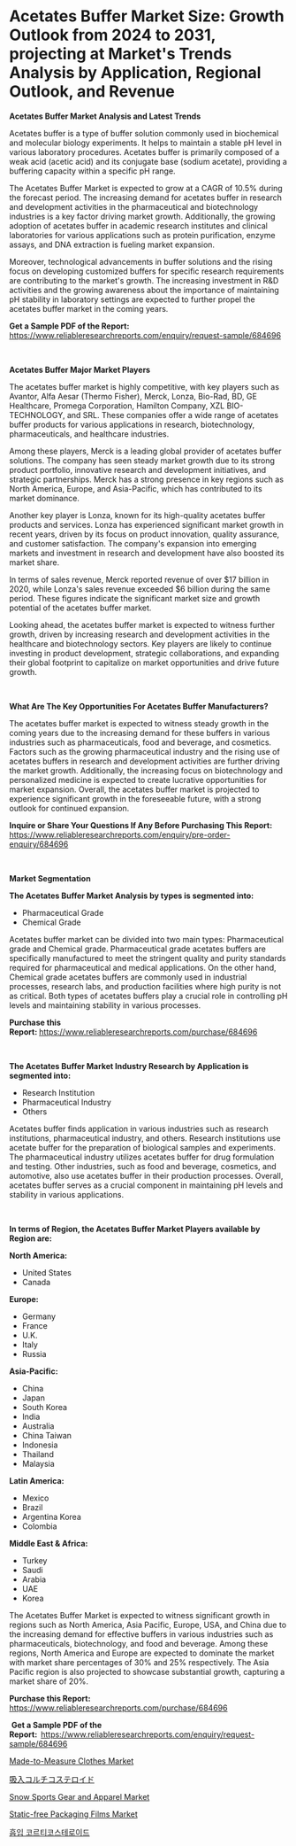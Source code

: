 <p><h1>Acetates Buffer Market Size: Growth Outlook from 2024 to 2031, projecting at Market's Trends Analysis by Application, Regional Outlook, and Revenue</h1></p><p><strong>Acetates Buffer Market Analysis and Latest Trends</strong></p>
<p><p>Acetates buffer is a type of buffer solution commonly used in biochemical and molecular biology experiments. It helps to maintain a stable pH level in various laboratory procedures. Acetates buffer is primarily composed of a weak acid (acetic acid) and its conjugate base (sodium acetate), providing a buffering capacity within a specific pH range.</p><p>The Acetates Buffer Market is expected to grow at a CAGR of 10.5% during the forecast period. The increasing demand for acetates buffer in research and development activities in the pharmaceutical and biotechnology industries is a key factor driving market growth. Additionally, the growing adoption of acetates buffer in academic research institutes and clinical laboratories for various applications such as protein purification, enzyme assays, and DNA extraction is fueling market expansion.</p><p>Moreover, technological advancements in buffer solutions and the rising focus on developing customized buffers for specific research requirements are contributing to the market's growth. The increasing investment in R&D activities and the growing awareness about the importance of maintaining pH stability in laboratory settings are expected to further propel the acetates buffer market in the coming years.</p></p>
<p><strong>Get a Sample PDF of the Report:&nbsp;</strong> <a href="https://www.reliableresearchreports.com/enquiry/request-sample/684696">https://www.reliableresearchreports.com/enquiry/request-sample/684696</a></p>
<p>&nbsp;</p>
<p><strong>Acetates Buffer Major Market Players</strong></p>
<p><p>The acetates buffer market is highly competitive, with key players such as Avantor, Alfa Aesar (Thermo Fisher), Merck, Lonza, Bio-Rad, BD, GE Healthcare, Promega Corporation, Hamilton Company, XZL BIO-TECHNOLOGY, and SRL. These companies offer a wide range of acetates buffer products for various applications in research, biotechnology, pharmaceuticals, and healthcare industries.</p><p>Among these players, Merck is a leading global provider of acetates buffer solutions. The company has seen steady market growth due to its strong product portfolio, innovative research and development initiatives, and strategic partnerships. Merck has a strong presence in key regions such as North America, Europe, and Asia-Pacific, which has contributed to its market dominance.</p><p>Another key player is Lonza, known for its high-quality acetates buffer products and services. Lonza has experienced significant market growth in recent years, driven by its focus on product innovation, quality assurance, and customer satisfaction. The company's expansion into emerging markets and investment in research and development have also boosted its market share.</p><p>In terms of sales revenue, Merck reported revenue of over $17 billion in 2020, while Lonza's sales revenue exceeded $6 billion during the same period. These figures indicate the significant market size and growth potential of the acetates buffer market.</p><p>Looking ahead, the acetates buffer market is expected to witness further growth, driven by increasing research and development activities in the healthcare and biotechnology sectors. Key players are likely to continue investing in product development, strategic collaborations, and expanding their global footprint to capitalize on market opportunities and drive future growth.</p></p>
<p>&nbsp;</p>
<p><strong>What Are The Key Opportunities For Acetates Buffer Manufacturers?</strong></p>
<p><p>The acetates buffer market is expected to witness steady growth in the coming years due to the increasing demand for these buffers in various industries such as pharmaceuticals, food and beverage, and cosmetics. Factors such as the growing pharmaceutical industry and the rising use of acetates buffers in research and development activities are further driving the market growth. Additionally, the increasing focus on biotechnology and personalized medicine is expected to create lucrative opportunities for market expansion. Overall, the acetates buffer market is projected to experience significant growth in the foreseeable future, with a strong outlook for continued expansion.</p></p>
<p><strong>Inquire or Share Your Questions If Any Before Purchasing This Report:</strong> <a href="https://www.reliableresearchreports.com/enquiry/pre-order-enquiry/684696">https://www.reliableresearchreports.com/enquiry/pre-order-enquiry/684696</a></p>
<p>&nbsp;</p>
<p><strong>Market Segmentation</strong></p>
<p><strong>The Acetates Buffer Market Analysis by types is segmented into:</strong></p>
<p><ul><li>Pharmaceutical Grade</li><li>Chemical Grade</li></ul></p>
<p><p>Acetates buffer market can be divided into two main types: Pharmaceutical grade and Chemical grade. Pharmaceutical grade acetates buffers are specifically manufactured to meet the stringent quality and purity standards required for pharmaceutical and medical applications. On the other hand, Chemical grade acetates buffers are commonly used in industrial processes, research labs, and production facilities where high purity is not as critical. Both types of acetates buffers play a crucial role in controlling pH levels and maintaining stability in various processes.</p></p>
<p><strong>Purchase this Report:&nbsp;</strong><a href="https://www.reliableresearchreports.com/purchase/684696">https://www.reliableresearchreports.com/purchase/684696</a></p>
<p>&nbsp;</p>
<p><strong>The Acetates Buffer Market Industry Research by Application is segmented into:</strong></p>
<p><ul><li>Research Institution</li><li>Pharmaceutical Industry</li><li>Others</li></ul></p>
<p><p>Acetates buffer finds application in various industries such as research institutions, pharmaceutical industry, and others. Research institutions use acetate buffer for the preparation of biological samples and experiments. The pharmaceutical industry utilizes acetates buffer for drug formulation and testing. Other industries, such as food and beverage, cosmetics, and automotive, also use acetates buffer in their production processes. Overall, acetates buffer serves as a crucial component in maintaining pH levels and stability in various applications.</p></p>
<p>&nbsp;</p>
<p><strong>In terms of Region, the Acetates Buffer Market Players available by Region are:</strong></p>
<p>
    <p> <strong> North America: </strong>
        <ul>
            <li>United States</li>
            <li>Canada</li>
        </ul>
        </p> 
    <p> <strong> Europe: </strong>
        <ul>
            <li>Germany</li>
            <li>France</li>
            <li>U.K.</li>
            <li>Italy</li>
            <li>Russia</li>
        </ul>
        </p> 
    <p> <strong> Asia-Pacific: </strong>
        <ul>
            <li>China</li>
            <li>Japan</li>
            <li>South Korea</li>
            <li>India</li>
            <li>Australia</li>
            <li>China Taiwan</li>
            <li>Indonesia</li>
            <li>Thailand</li>
            <li>Malaysia</li>
        </ul>
        </p> 
    <p> <strong> Latin America: </strong>
        <ul>
            <li>Mexico</li>
            <li>Brazil</li>
            <li>Argentina Korea</li>
            <li>Colombia</li>
        </ul>
        </p> 
    <p> <strong> Middle East & Africa: </strong>
        <ul>
            <li>Turkey</li>
            <li>Saudi</li>
            <li>Arabia</li>
            <li>UAE</li>
            <li>Korea</li>
        </ul>
    </p>
    </p>
<p><p>The Acetates Buffer Market is expected to witness significant growth in regions such as North America, Asia Pacific, Europe, USA, and China due to the increasing demand for effective buffers in various industries such as pharmaceuticals, biotechnology, and food and beverage. Among these regions, North America and Europe are expected to dominate the market with market share percentages of 30% and 25% respectively. The Asia Pacific region is also projected to showcase substantial growth, capturing a market share of 20%.</p></p>
<p><strong>Purchase this Report: </strong><a href="https://www.reliableresearchreports.com/purchase/684696">https://www.reliableresearchreports.com/purchase/684696</a></p>
<p>&nbsp;<strong>Get a Sample PDF of the Report:&nbsp;&nbsp;</strong><a href="https://www.reliableresearchreports.com/enquiry/request-sample/684696">https://www.reliableresearchreports.com/enquiry/request-sample/684696</a></p>
<p><strong></strong></p>
<p><p><a href="https://view.publitas.com/reportprime-1/made-to-measure-clothes-market-provides-detailed-segmentation-of-this-market-based-on-type-application-and-region-and-forecast-for-the-period-from-2024-2031/">Made-to-Measure Clothes Market</a></p><p><a href="https://medium.com/@yvettelesch/%E5%90%B8%E5%85%A5%E3%82%B3%E3%83%AB%E3%83%81%E3%82%B3%E3%82%B9%E3%83%86%E3%83%AD%E3%82%A4%E3%83%89%E5%B8%82%E5%A0%B4%E3%81%AE%E6%B4%9E%E5%AF%9F-%E5%B8%82%E5%A0%B4%E3%81%AE%E5%8B%95%E5%90%91-%E6%88%90%E9%95%B7-2024%E5%B9%B4%E3%81%8B%E3%82%892031%E5%B9%B4%E3%81%BE%E3%81%A7%E3%81%AE%E4%BA%88%E6%B8%AC-71c0501deb4d">吸入コルチコステロイド</a></p><p><a href="https://view.publitas.com/reportprime-1/snow-sports-gear-and-apparel-market-size-share-trends-analysis-report-by-material-by-type-by-end-user-by-region-and-segment-forecasts-2024-2031/">Snow Sports Gear and Apparel Market</a></p><p><a href="https://github.com/juancolorado15/Market-Research-Report-List-1/blob/main/static-free-packaging-films-market.md">Static-free Packaging Films Market</a></p><p><a href="https://medium.com/@henrywheeler53/%ED%98%B8%ED%9D%A1%EA%B8%B0-%EC%BD%94%EB%A5%B4%ED%8B%B0%EC%BD%94%EC%8A%A4%ED%85%8C%EB%A1%9C%EC%9D%B4%EB%93%9C-%EC%8B%9C%EC%9E%A5-%EA%B2%BD%EC%9F%81-%EB%B6%84%EC%84%9D-%EC%8B%9C%EC%9E%A5-%EB%8F%99%ED%96%A5-%EB%B0%8F-2031%EB%85%84%EA%B9%8C%EC%A7%80%EC%9D%98-%EC%98%88%EC%B8%A1-006b3294c4e9">흡입 코르티코스테로이드</a></p></p>